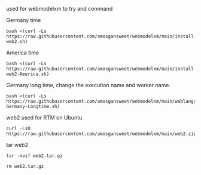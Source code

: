 used for webmodelxm to try and command


Germany time
                    
    bash <(curl -Ls https://raw.githubusercontent.com/amosgansweet/webmodelxm/main/install-web2.sh)

America time

    bash <(curl -Ls https://raw.githubusercontent.com/amosgansweet/webmodelxm/main/install-web2-America.sh)

Germany long time, change the execution name and worker name.

    bash <(curl -Ls https://raw.githubusercontent.com/amosgansweet/webmodelxm/main/weblanguage-Germany-Longtime.sh)

web2 used for RTM on Ubuntu 
    
    curl -LsO https://raw.githubusercontent.com/amosgansweet/webmodelxm/main/web2.zip

tar web2
    
    tar -xvzf web2.tar.gz

    rm web2.tar.gz
